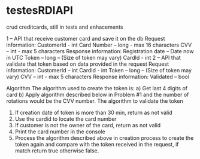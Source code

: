 # testesRDIAPI

crud creditcards, still in tests and enhacements

1 – API that receive customer card and save it on the db
Request information:
CustomerId - int
Card Number – long - max 16 characters
CVV – int - max 5 characters
Response information:
Registration date – Date now in UTC
Token – long – (Size of token may vary)
CardId - int
2 – API that validate that token based on data provided in the request
Request information:
CustomerId – int
CardId - int
Token – long – (Size of token may vary)
CVV – int - max 5 characters
Response information:
Validated – bool


Algorithm
The algorithm used to create the token is:
a) Get last 4 digits of card
b) Apply algorithm described below in Problem #1 and the number of rotations would be the
CVV number.
The algorithm to validate the token
1. If creation date of token is more than 30 min, return as not valid
2. Use the cardid to locate the card number
3. If customer is not the owner of the card, return as not valid
4. Print the card number in the console
5. Process the algorithm described above in creation process to create the token again and
compare with the token received in the request, if match return true otherwise false.
